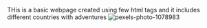 THis is a basic webpage created using few html tags and it includes different countries with adventures 
![pexels-photo-1078983](https://github.com/TadepalliSriHaripriya/World-of-Adventures/assets/132347788/9445ef86-6332-4bcb-a3d1-10a21d21e596)

